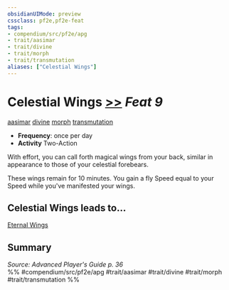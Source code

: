 ```yaml
---
obsidianUIMode: preview
cssclass: pf2e,pf2e-feat
tags:
- compendium/src/pf2e/apg
- trait/aasimar
- trait/divine
- trait/morph
- trait/transmutation
aliases: ["Celestial Wings"]
---
```

# Celestial Wings  [>>](/rules/core-rulebook/chapter-9-playing-the-game.md#Actions "Two-Action") *Feat 9*  
[aasimar](/rules/traits/aasimar-apg.md)  [divine](/rules/traits/divine.md)  [morph](/rules/traits/morph.md)  [transmutation](/rules/traits/transmutation.md)  

- **Frequency**: once per day
- **Activity** Two-Action

With effort, you can call forth magical wings from your back, similar in appearance to those of your celestial forebears.

These wings remain for 10 minutes. You gain a fly Speed equal to your Speed while you've manifested your wings.

## Celestial Wings leads to...

[Eternal Wings](/compendium/feats/eternal-wings-apg.md)

## Summary

*Source: Advanced Player's Guide p. 36*  
%% #compendium/src/pf2e/apg #trait/aasimar #trait/divine #trait/morph #trait/transmutation %%